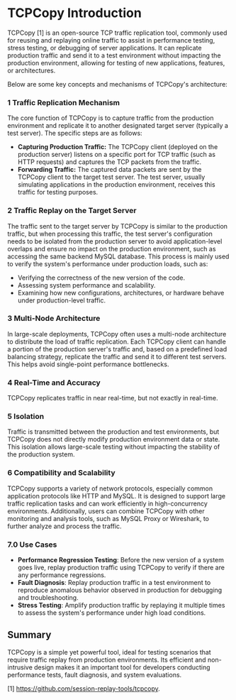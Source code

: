 # TCPCopy Introduction

TCPCopy [1] is an open-source TCP traffic replication tool, commonly used for reusing and replaying online traffic to assist in performance testing, stress testing, or debugging of server applications. It can replicate production traffic and send it to a test environment without impacting the production environment, allowing for testing of new applications, features, or architectures.

Below are some key concepts and mechanisms of TCPCopy's architecture:

### 1 Traffic Replication Mechanism 

The core function of TCPCopy is to capture traffic from the production environment and replicate it to another designated target server (typically a test server). The specific steps are as follows:

- **Capturing Production Traffic:** The TCPCopy client (deployed on the production server) listens on a specific port for TCP traffic (such as HTTP requests) and captures the TCP packets from the traffic.
- **Forwarding Traffic:** The captured data packets are sent by the TCPCopy client to the target test server. The test server, usually simulating applications in the production environment, receives this traffic for testing purposes.

### 2 Traffic Replay on the Target Server 

The traffic sent to the target server by TCPCopy is similar to the production traffic, but when processing this traffic, the test server's configuration needs to be isolated from the production server to avoid application-level overlaps and ensure no impact on the production environment, such as accessing the same backend MySQL database. This process is mainly used to verify the system's performance under production loads, such as:

- Verifying the correctness of the new version of the code.
- Assessing system performance and scalability.
- Examining how new configurations, architectures, or hardware behave under production-level traffic.

### 3 Multi-Node Architecture 

In large-scale deployments, TCPCopy often uses a multi-node architecture to distribute the load of traffic replication. Each TCPCopy client can handle a portion of the production server's traffic and, based on a predefined load balancing strategy, replicate the traffic and send it to different test servers. This helps avoid single-point performance bottlenecks.

### 4 Real-Time and Accuracy 

TCPCopy replicates traffic in near real-time, but not exactly in real-time.

### 5 Isolation 

Traffic is transmitted between the production and test environments, but TCPCopy does not directly modify production environment data or state. This isolation allows large-scale testing without impacting the stability of the production system.

### 6 Compatibility and Scalability 

TCPCopy supports a variety of network protocols, especially common application protocols like HTTP and MySQL. It is designed to support large traffic replication tasks and can work efficiently in high-concurrency environments. Additionally, users can combine TCPCopy with other monitoring and analysis tools, such as MySQL Proxy or Wireshark, to further analyze and process the traffic.

### 7.0 Use Cases

- **Performance Regression Testing**: Before the new version of a system goes live, replay production traffic using TCPCopy to verify if there are any performance regressions.
- **Fault Diagnosis**: Replay production traffic in a test environment to reproduce anomalous behavior observed in production for debugging and troubleshooting.
- **Stress Testing**: Amplify production traffic by replaying it multiple times to assess the system's performance under high load conditions.

## **Summary** 

TCPCopy is a simple yet powerful tool, ideal for testing scenarios that require traffic replay from production environments. Its efficient and non-intrusive design makes it an important tool for developers conducting performance tests, fault diagnosis, and system evaluations.

[1] https://github.com/session-replay-tools/tcpcopy.

